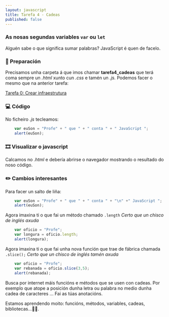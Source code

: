 ```yaml
---
layout: javascript
title: Tarefa 4 - Cadeas
published: false
---
```

### As nosas segundas variables `var` ou `let`

Alguén sabe o que significa sumar palabras? JavaScript é quen de facelo.

### 🧺 Preparación

Precisamos unha carpeta á que imos chamar **tarefa4_cadeas** que terá coma sempre un *.html* xunto cun *.css* e tamén un *.js.* Podemos facer o mesmo que na anterior tarefa:

[ Tarefa 0: Crear infraestrutura](../t0)

### 💻 Código

No ficheiro *.js* tecleamos:

```js
    var euSon = "Profe" + " que " + " conta " + " JavaScript ";
    alert(euSon);
```

### 🎞 Visualizar o javascript

Calcamos no *.html* e debería abrirse o navegador mostrando o resultado do noso código.

### ✏️ Cambios interesantes

Para facer un salto de liña:
```js
    var euSon = "Profe" + " que " + " conta " + "\n" +" JavaScript ";
    alert(euSon);
```

Agora imaxina ti o que fai un método chamado  `.length` *Certo que un chisco de inglés axuda* 

```js
    var oficio = "Profe";
    var longura = oficio.length;
    alert(longura);
```

Agora imaxina ti o que fai unha nova función que trae de fábrica chamada  `.slice();`  *Certo que un chisco de inglés tamén axuda* 

```js
    var oficio = "Profe";
    var rebanada = oficio.slice(3,5);
    alert(rebanada);
```

Busca por internet máis funcións e métodos que se usen con cadeas. Por exemplo que atope a posición dunha letra ou palabra no medio dunha cadea de caracteres ... Fai as túas anotacións.

Estamos aprendendo moito: funcións, métodos, variables, cadeas, bibliotecas...👏👏. 
